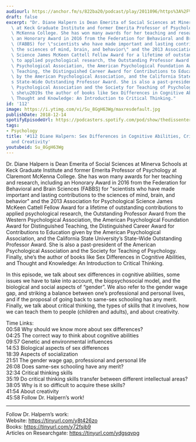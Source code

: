 ```yaml
---
audiourl: https://anchor.fm/s/822ba20/podcast/play/2011096/https%3A%2F%2Fd3ctxlq1ktw2nl.cloudfront.net%2Fproduction%2F2018-11-31%2F7735146-44100-2-9662ab4416619.mp3
draft: false
excerpt: "Dr. Diane Halpern is Dean Emerita of Social Sciences at Minerva Schools\
  \ at Keck Graduate Institute and former Emerita Professor of Psychology at Claremont\
  \ McKenna College. She has won many awards for her teaching and research, including\
  \ an Honorary Award in 2016 from the Federation for Behavioral and Brain Sciences\
  \ (FABBS) for \"scientists who have made important and lasting contributions to\
  \ the sciences of mind, brain, and behavior\" and the 2013 Association for Psychological\
  \ Science James McKeen Cattell Fellow Award for a lifetime of outstanding contributions\
  \ to applied psychological research, the Outstanding Professor Award from the Western\
  \ Psychological Association, the American Psychological Foundation Award for Distinguished\
  \ Teaching, the Distinguished Career Award for Contributions to Education given\
  \ by the American Psychological Association, and the California State University\u2019\
  s State-Wide Outstanding Professor Award. She is also a past-president of the American\
  \ Psychological Association and the Society for Teaching of Psychology. Finally,\
  \ she\u2019s the author of books like Sex Differences in Cognitive Abilities, and\
  \ Thought and Knowledge: An Introduction to Critical Thinking."
id: '112'
image: https://i.ytimg.com/vi/Su_8GgH63Wg/maxresdefault.jpg
publishDate: 2018-12-14
spotifyEpisodeUrl: https://podcasters.spotify.com/pod/show/thedissenter/episodes/112-Diane-Halpern-Sex-Differences-in-Cognitive-Abilities--Critical-Thinking--and-Creativity-e2rsgo
tags:
- Psychology
title: '#112 Diane Halpern: Sex Differences in Cognitive Abilities, Critical Thinking,
  and Creativity'
youtubeid: Su_8GgH63Wg
---
```

<div class="timelinks">

Dr. Diane Halpern is Dean Emerita of Social Sciences at Minerva Schools at Keck Graduate Institute and former Emerita Professor of Psychology at Claremont McKenna College. She has won many awards for her teaching and research, including an Honorary Award in 2016 from the Federation for Behavioral and Brain Sciences (FABBS) for "scientists who have made important and lasting contributions to the sciences of mind, brain, and behavior" and the 2013 Association for Psychological Science James McKeen Cattell Fellow Award for a lifetime of outstanding contributions to applied psychological research, the Outstanding Professor Award from the Western Psychological Association, the American Psychological Foundation Award for Distinguished Teaching, the Distinguished Career Award for Contributions to Education given by the American Psychological Association, and the California State University’s State-Wide Outstanding Professor Award. She is also a past-president of the American Psychological Association and the Society for Teaching of Psychology. Finally, she’s the author of books like Sex Differences in Cognitive Abilities, and Thought and Knowledge: An Introduction to Critical Thinking.

In this episode, we talk about sex differences in cognitive abilities, some issues we have to take into account, the biopsychosocial model, and the biological and social aspects of “gender”. We also refer to the gender wage gap, and striking a balance between one’s professional and personal lives, and if the proposal of going back to same-sex schooling has any merit. Finally, we talk about critical thinking, the types of skills that it involves, how we can teach them to people (children and adults), and about creativity.  

Time Links:  
<time>00:58</time> Why should we know more about sex differences?  
<time>04:25</time> The correct way to think about cognitive abilities                    
<time>09:57</time> Genetic and environmental influences                
<time>14:53</time> Biological aspects of sex differences            
<time>18:39</time> Aspects of socialization             
<time>21:51</time> The gender wage gap, professional and personal life  
<time>26:08</time> Does same-sex schooling have any merit?  
<time>32:34</time> Critical thinking skills  
<time>35:19</time> Do critical thinking skills transfer between different intellectual areas?  
<time>38:05</time> Why is it so difficult to acquire these skills?      
<time>41:54</time> About creativity  
<time>45:58</time> Follow Dr. Halpern’s work!    

---

Follow Dr. Halpern’s work:  
Website: https://tinyurl.com/y8t426zo  
Books: https://tinyurl.com/y72fsjb9  
Articles on Researchgate: https://tinyurl.com/ydgsqvpg
</div>

